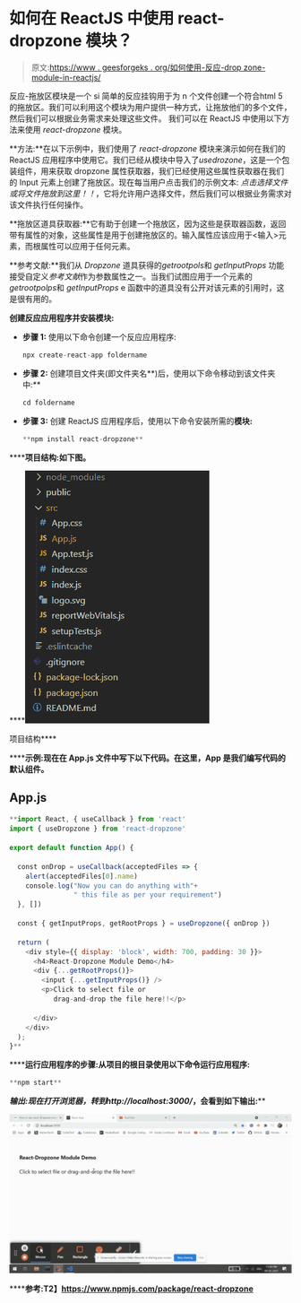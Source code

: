 # 如何在 ReactJS 中使用 react-dropzone 模块？

> 原文:[https://www . geesforgeks . org/如何使用-反应-drop zone-module-in-reactjs/](https://www.geeksforgeeks.org/how-to-use-react-dropzone-module-in-reactjs/)

反应-拖放区模块是一个 si 简单的反应挂钩用于为 n 个文件创建一个符合html 5 的拖放区。我们可以利用这个模块为用户提供一种方式，让拖放他们的多个文件，然后我们可以根据业务需求来处理这些文件。  我们可以在 ReactJS 中使用以下方法来使用 *react-dropzone* 模块。

**方法:**在以下示例中，我们使用了 *react-dropzone* 模块来演示如何在我们的 ReactJS 应用程序中使用它。我们已经从模块中导入了*usedrozone*，这是一个包装组件，用来获取 dropzone 属性获取器，我们已经使用这些属性获取器在我们的 Input 元素上创建了拖放区。现在每当用户点击我们的示例文本: *点击选择文件或将文件拖放到这里！！*，它将允许用户选择文件，然后我们可以根据业务需求对该文件执行任何操作。

**拖放区道具获取器:**它有助于创建一个拖放区，因为这些是获取器函数，返回带有属性的对象，这些属性是用于创建拖放区的。输入属性应该应用于<输入>元素，而根属性可以应用于任何元素。

**参考文献:**我们从 *Dropzone* 道具获得的*getrootpols*和 *getInputProps* 功能接受自定义*参考文献*作为参数属性之一。当我们试图应用于一个元素的*getrootpolps*和 *getInputProps* e 函数中的道具没有公开对该元素的引用时，这是很有用的。

**创建反应应用程序并安装模块:**

*   **步骤 1:** 使用以下命令创建一个反应应用程序:

    ```jsx
    npx create-react-app foldername
    ```

*   **步骤 2:** 创建项目文件夹(即文件夹名**)后，使用以下命令移动到该文件夹中:**

    ```jsx
    cd foldername
    ```

*   **步骤 3:** 创建 ReactJS 应用程序后，使用以下命令安装所需的****模块:****

    ```jsx
    **npm install react-dropzone** 
    ```

******项目结构:**如下图。****

****![](img/f04ae0d8b722a9fff0bd9bd138b29c23.png)

项目结构**** 

******示例:**现在在 **App.js** 文件中写下以下代码。在这里，App 是我们编写代码的默认组件。****

## ****App.js****

```jsx
**import React, { useCallback } from 'react'
import { useDropzone } from 'react-dropzone'

export default function App() {

  const onDrop = useCallback(acceptedFiles => {
    alert(acceptedFiles[0].name)
    console.log("Now you can do anything with"+
                " this file as per your requirement")
  }, [])

  const { getInputProps, getRootProps } = useDropzone({ onDrop })

  return (
    <div style={{ display: 'block', width: 700, padding: 30 }}>
      <h4>React-Dropzone Module Demo</h4>
      <div {...getRootProps()}>
        <input {...getInputProps()} />
        <p>Click to select file or 
           drag-and-drop the file here!!</p>

      </div>
    </div>
  );
}**
```

******运行应用程序的步骤:**从项目的根目录使用以下命令运行应用程序:****

```jsx
**npm start**
```

******输出:**现在打开浏览器，转到***http://localhost:3000/***，会看到如下输出:****

****![](img/9f0232eb7493a12439a4582a1507231d.png)****

******参考:**T2】https://www.npmjs.com/package/react-dropzone****
